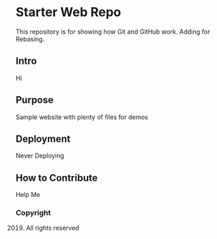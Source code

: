 # Starter Web Repo

This repository is for showing how Git and GitHub work. Adding for Rebasing.

## Intro

Hi

## Purpose

Sample website with plenty of files for demos

## Deployment

Never Deploying

## How to Contribute

Help Me

### Copyright

2019. All rights reserved